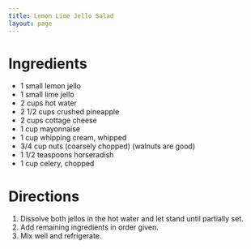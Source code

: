 ```yaml
---
title: Lemon Lime Jello Salad
layout: page
---
```


# Ingredients

* 1 small lemon jello
* 1 small lime jello
* 2 cups hot water
* 2 1/2 cups crushed pineapple
* 2 cups cottage cheese
* 1 cup mayonnaise
* 1 cup whipping cream, whipped
* 3/4 cup nuts (coarsely chopped) (walnuts are good)
* 1 1/2 teaspoons horseradish
* 1 cup celery, chopped

# Directions

1. Dissolve both jellos in the hot water and let stand until partially set.
1. Add remaining ingredients in order given.
1. Mix well and refrigerate.
